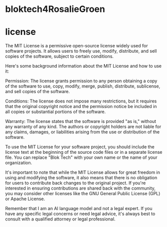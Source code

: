 # bloktech4RosalieGroen




# license
The MIT License is a permissive open-source license widely used for software projects. It allows users to freely use, modify, distribute, and sell copies of the software, subject to certain conditions.

Here's some background information about the MIT License and how to use it:

Permission: The license grants permission to any person obtaining a copy of the software to use, copy, modify, merge, publish, distribute, sublicense, and sell copies of the software.

Conditions: The license does not impose many restrictions, but it requires that the original copyright notice and the permission notice be included in all copies or substantial portions of the software.

Warranty: The license states that the software is provided "as is," without any warranty of any kind. The authors or copyright holders are not liable for any claims, damages, or liabilities arising from the use or distribution of the software.

To use the MIT License for your software project, you should include the license text at the beginning of the source code files or in a separate license file. You can replace "Blok Tech" with your own name or the name of your organization.

It's important to note that while the MIT License allows for great freedom in using and modifying the software, it also means that there is no obligation for users to contribute back changes to the original project. If you're interested in ensuring contributions are shared back with the community, you may consider other licenses like the GNU General Public License (GPL) or Apache License.

Remember that I am an AI language model and not a legal expert. If you have any specific legal concerns or need legal advice, it's always best to consult with a qualified attorney or legal professional.






